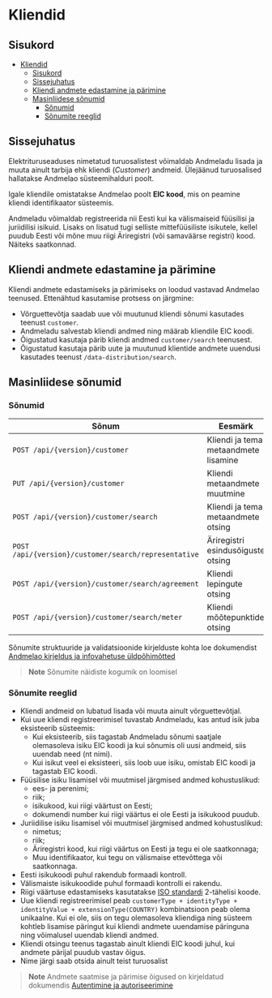 # Kliendid

## Sisukord

- [Kliendid](#kliendid)
  - [Sisukord](#sisukord)
  - [Sissejuhatus](#sissejuhatus)
  - [Kliendi andmete edastamine ja pärimine](#kliendi-andmete-edastamine-ja-pärimine)
  - [Masinliidese sõnumid](#masinliidese-sõnumid)
    - [Sõnumid](#sõnumid)
    - [Sõnumite reeglid](#sõnumite-reeglid)

## Sissejuhatus

Elektrituruseaduses nimetatud turuosalistest võimaldab Andmeladu lisada ja muuta ainult tarbija ehk kliendi (*Customer*) andmeid. Ülejäänud turuosalised hallatakse Andmelao süsteemihalduri poolt.

Igale kliendile omistatakse Andmelao poolt **EIC kood**, mis on peamine kliendi identifikaator süsteemis.

Andmeladu võimaldab registreerida nii Eesti kui ka välismaiseid füüsilisi ja juriidilisi isikuid. Lisaks on lisatud tugi selliste mittefüüsiliste isikutele, kellel puudub Eesti või mõne muu riigi Äriregistri (või samaväärse registri) kood. Näiteks saatkonnad.

## Kliendi andmete edastamine ja pärimine

Kliendi andmete edastamiseks ja pärimiseks on loodud vastavad Andmelao teenused. Ettenähtud kasutamise protsess on järgmine:

- Võrguettevõtja saadab uue või muutunud kliendi sõnumi kasutades teenust `customer`.
- Andmeladu salvestab kliendi andmed ning määrab kliendile EIC koodi.
- Õigustatud kasutaja pärib kliendi andmed `customer/search` teenusest.
- Õigustatud kasutaja pärib uute ja muutunud klientide andmete uuendusi kasutades teenust `/data-distribution/search`.

## Masinliidese sõnumid

### Sõnumid

| Sõnum                                                | Eesmärk                              |
|------------------------------------------------------|--------------------------------------|
| `POST /api/{version}/customer`                       | Kliendi ja tema metaandmete lisamine |
| `PUT /api/{version}/customer`                        | Kliendi metaandmete muutmine         |
| `POST /api/{version}/customer/search`                | Kliendi ja tema metaandmete otsing   |
| `POST /api/{version}/customer/search/representative` | Äriregistri esindusõiguste otsing    |
| `POST /api/{version}/customer/search/agreement`      | Kliendi lepingute otsing             |
| `POST /api/{version}/customer/search/meter`          | Kliendi mõõtepunktide otsing         |

Sõnumite struktuuride ja validatsioonide kirjelduste kohta loe dokumendist [Andmelao kirjeldus ja infovahetuse üldpõhimõtted](01-avp-kirjeldus-ja-infovahetuse-yldpohimotted.md)

> **Note**
> Sõnumite näidiste kogumik on loomisel

### Sõnumite reeglid

- Kliendi andmeid on lubatud lisada või muuta ainult võrguettevõtjal.
- Kui uue kliendi registreerimisel tuvastab Andmeladu, kas antud isik juba eksisteerib süsteemis:
  - Kui eksisteerib, siis tagastab Andmeladu sõnumi saatjale olemasoleva isiku EIC koodi ja kui sõnumis oli uusi andmeid, siis uuendab need (nt nimi).
  - Kui isikut veel ei eksisteeri, siis loob uue isiku, omistab EIC koodi ja tagastab EIC koodi.
- Füüsilise isiku lisamisel või muutmisel järgmised andmed kohustuslikud:
  - ees- ja perenimi;
  - riik;
  - isikukood, kui riigi väärtust on Eesti;
  - dokumendi number kui riigi väärtus ei ole Eesti ja isikukood puudub.
- Juriidilise isiku lisamisel või muutmisel järgmised andmed kohustuslikud:
  - nimetus;
  - riik;
  - Äriregistri kood, kui riigi väärtus on Eesti ja tegu ei ole saatkonnaga;
  - Muu identifikaator, kui tegu on välismaise ettevõttega või saatkonnaga.
- Eesti isikukoodi puhul rakendub formaadi kontroll.
- Välismaiste isikukoodide puhul formaadi kontrolli ei rakendu.
- Riigi väärtuse edastamiseks kasutatakse [ISO standardi](https://en.wikipedia.org/wiki/List_of_ISO_3166_country_codes) 2-tähelisi koode.
- Uue kliendi registreerimisel peab `customerType + identityType + identityValue + extensionType(COUNTRY)` kombinatsioon peab olema unikaalne. Kui ei ole, siis on tegu olemasoleva kliendiga ning süsteem kohtleb lisamise päringut kui kliendi andmete uuendamise päringuna ning võimalusel uuendab kliendi andmed.
- Kliendi otsingu teenus tagastab ainult kliendi EIC koodi juhul, kui andmete pärijal puudub vastav õigus.
- Nime järgi saab otsida ainult teist turuosalist

> **Note**
> Andmete saatmise ja pärimise õigused on kirjeldatud dokumendis [Autentimine ja autoriseerimine](03-autentimine-ja-autoriseerimine.md)
